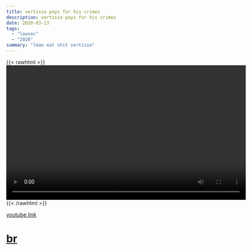 ```yaml
---
title: vertisio pays for his crimes
description: vertisio pays for his crimes
date: 2020-03-13
tags:
  - "lowsec"
  - "2020"
summary: "lmao eat shit vertisio"
---
```


{{< rawhtml >}}<video width="640" height="360" controls>
<source src="https://crowdfile.net/snuffed/lmao-vert.mp4" type="video/mp4">
Your browser does not support the video tag.</video>{{< /rawhtml >}}

[youtube link](https://www.youtube.com/watch?v=HFay8D4994I)

# [br](https://zkillboard.com/related/30001388/202003132000/)

